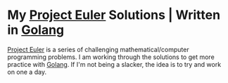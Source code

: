 # My [Project Euler][1] Solutions | Written in [Golang][2]
[Project Euler][1] is a series of challenging mathematical/computer programming
problems. I am working through the solutions to get more practice with
[Golang][2]. If I'm not being a slacker, the idea is to try and work on one a day.

[1]: https://www.projecteuler.net/
[2]: https://golang.org/
